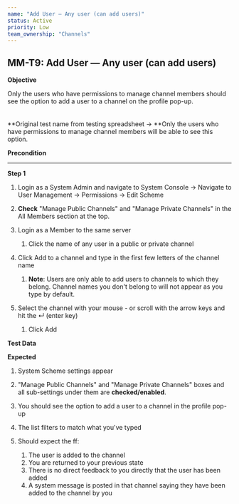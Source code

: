 ```yaml
---
name: "Add User — Any user (can add users)"
status: Active
priority: Low
team_ownership: "Channels"
---
```


## MM-T9: Add User — Any user (can add users)

**Objective**

Only the users who have permissions to manage channel members should see the option to add a user to a channel on the profile pop-up.\
\
\
**Original test name from testing spreadsheet → **Only the users who have permissions to manage channel members will be able to see this option.

**Precondition**

---

**Step 1**

1. Login as a System Admin and navigate to System Console → Navigate to User Management → Permissions → Edit Scheme

2. **Check** "Manage Public Channels" and "Manage Private Channels" in the All Members section at the top.

3. Login as a Member to the same server

   1. Click the name of any user in a public or private channel

4. Click Add to a channel and type in the first few letters of the channel name

   1. **Note**: Users are only able to add users to channels to which they belong. Channel names you don't belong to will not appear as you type by default.

5. Select the channel with your mouse - or scroll with the arrow keys and hit the ↵ (enter key)

   1. Click Add

**Test Data**

**Expected**

1. System Scheme settings appear

2. "Manage Public Channels" and "Manage Private Channels" boxes and all sub-settings under them are **checked/enabled**.

3. You should see the option to add a user to a channel in the profile pop-up

4. The list filters to match what you've typed

5. Should expect the ff:

   1. The user is added to the channel
   2. You are returned to your previous state
   3. There is no direct feedback to you directly that the user has been added
   4. A system message is posted in that channel saying they have been added to the channel by you

